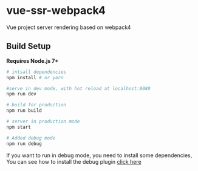 # vue-ssr-webpack4
Vue project server rendering based on webpack4

## Build Setup

**Requires Node.js 7+**

``` bash
# intsall dependencies
npm install # or yarn

#serve in dev mode, with hot reload at localhost:8080
npm run dev

# build for production
npm run build

# server in production mode
npm start

# Added debug mode
npm run debug

```

If you want to run in debug mode, you need to install some dependencies, You can see how to install the debug plugin <a href="https://blog.csdn.net/weixin_38361925/article/details/88942242">click here</a>
